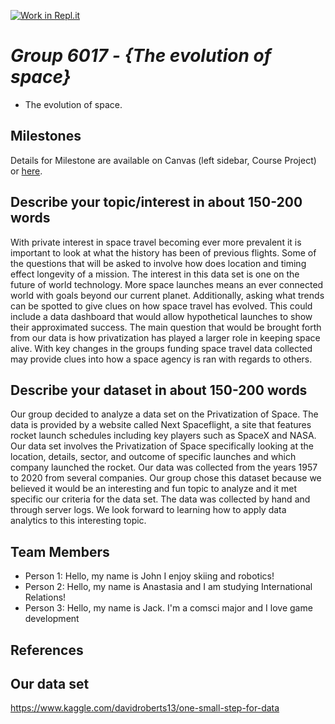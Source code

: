 [![Work in Repl.it](https://classroom.github.com/assets/work-in-replit-14baed9a392b3a25080506f3b7b6d57f295ec2978f6f33ec97e36a161684cbe9.svg)](https://classroom.github.com/online_ide?assignment_repo_id=311598&assignment_repo_type=GroupAssignmentRepo)
# *Group 6017 - {The evolution of space}*

- The evolution of space.

## **Milestones**

Details for Milestone are available on Canvas (left sidebar, Course Project) or [here](https://firas.moosvi.com/courses/data301/project/milestone01.html).

## **Describe your topic/interest in about 150-200 words**
With private interest in space travel becoming ever more prevalent it is important to look at what the history has been of previous flights. Some of the questions that will be asked to involve how does location and timing effect longevity of a mission. The interest in this data set is one on the future of world technology. More space launches means an ever connected world with goals beyond our current planet. Additionally, asking what trends can be spotted to give clues on how space travel has evolved. This could include a data dashboard that would allow hypothetical launches to show their approximated success. The main question that would be brought forth from our data is how privatization has played a larger role in keeping space alive. With key changes in the groups funding space travel data collected may provide clues into how a space agency is ran with regards to others. 

## **Describe your dataset in about 150-200 words**

Our group decided to analyze a data set on the Privatization of Space. The data is provided by a website called Next Spaceflight, a site that features rocket launch schedules including key players such as SpaceX and NASA. Our data set involves the Privatization of Space specifically looking at the location, details, sector, and outcome of specific launches and which company launched the rocket. Our data was collected from the years 1957 to 2020 from several companies. Our group chose this dataset because we believed it would be an interesting and fun topic to analyze and it met specific our criteria for the data set. The data was collected by hand and through server logs. We look forward to learning how to apply data analytics to this interesting topic. 

## **Team Members**

- Person 1: Hello, my name is John I enjoy skiing and robotics!
- Person 2: Hello, my name is Anastasia and I am studying International Relations!
- Person 3: Hello, my name is Jack. I'm a comsci major and I love game development

## **References**

## **Our data set**
https://www.kaggle.com/davidroberts13/one-small-step-for-data


